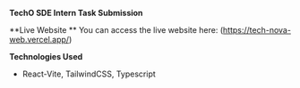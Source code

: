 **TechO SDE Intern Task Submission**  

**Live Website ** 
You can access the live website here: (https://tech-nova-web.vercel.app/) 

**Technologies Used**  
- React-Vite, TailwindCSS, Typescript   


